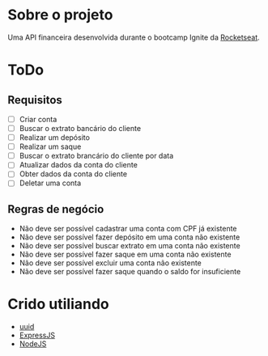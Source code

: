 # Sobre o projeto
Uma API financeira desenvolvida durante o bootcamp Ignite da [Rocketseat](https://github.com/rocketseat-education).
# ToDo
## Requisitos
- [ ] Criar conta
- [ ] Buscar o extrato bancário do cliente
- [ ] Realizar um depósito
- [ ] Realizar um saque
- [ ] Buscar o extrato brancário do cliente por data
- [ ] Atualizar dados da conta do cliente
- [ ] Obter dados da conta do cliente
- [ ] Deletar uma conta
## Regras de negócio
* Não deve ser possível cadastrar uma conta com CPF já existente
* Não deve ser possível fazer depósito em uma conta não existente
* Não deve ser possível buscar extrato em uma conta não existente
* Não deve ser possível fazer saque em uma conta não existente
* Não deve ser possível excluir uma conta não existente
* Não deve ser possível fazer saque quando o saldo for insuficiente


# Crido utiliando
* [uuid](https://www.npmjs.com/package/uuid)
* [ExpressJS](https://expressjs.com/pt-br/)
* [NodeJS](https://nodejs.org/en/)
